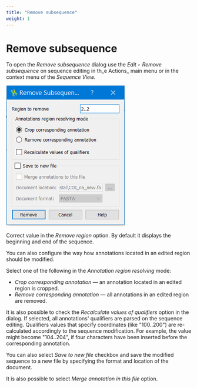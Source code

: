 ```yaml
---
title: "Remove subsequence"
weight: 1
---
```



# Remove subsequence

To open the _Remove subsequence_ dialog use the _Edit ‣ Remove subsequence_ on sequence editing in th_e Actions_ main menu or in the context menu of the _Sequence View._


![](/images/96665657/96665688.png)

Correct value in the _Remove region_ option. By default it displays the beginning and end of the sequence.

You can also configure the way how annotations located in an edited region should be modified.

Select one of the following in the _Annotation region resolving_ mode:

*   _Crop corresponding annotation_ — an annotation located in an edited region is cropped.
*   _Remove corresponding annotation_ — all annotations in an edited region are removed.

It is also possible to check the _Recalculate values of qualifiers_ option in the dialog. If selected, all annotations' qualifiers are parsed on the sequence editing. Qualifiers values that specify coordinates (like "100..200") are re-calculated accordingly to the sequence modification. For example, the value might become "104..204", if four characters have been inserted before the corresponding annotation.

You can also select _Save to new file_ checkbox and save the modified sequence to a new file by specifying the format and location of the document.

It is also possible to select _Merge annotation in this file_ option.
